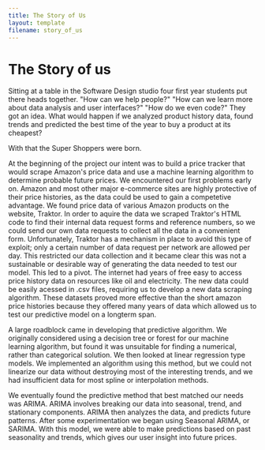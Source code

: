 ```yaml
---
title: The Story of Us
layout: template
filename: story_of_us
--- 
```


# The Story of us

Sitting at a table in the Software Design studio four first year students put there heads together. "How can we help people?" "How can we learn more about data analysis and user interfaces?" "How do we even code?" They got an idea. What would happen if we analyzed product history data, found trends and predicted the best time of the year to buy a product at its cheapest?

With that the Super Shoppers were born.

At the beginning of the project our intent was to build a price tracker that would scrape Amazon's price data and use a machine learning algorithm to determine probable future prices. We encountered our first problems early on. Amazon and most other major e-commerce sites are highly protective of their price histories, as the data could be used to gain a competetive advantage. We found price data of various Amazon products on the website, Traktor. In order to aquire the data we scraped Traktor's HTML code to find their internal data request forms and reference numbers, so we could send our own data requests to collect all the data in a convenient form. Unfortunately, Traktor has a mechanism in place to avoid this type of exploit; only a certain number of data request per network are allowed per day. This restricted our data collection and it became clear this was not a sustainable or desirable way of generating the data needed to test our model. This led to a pivot. The internet had years of free easy to access price history data on resources like oil and electricity. The new data could be easily acessed in .csv files, requiring us to develop a new data scraping algorithm. These datasets proved more effective than the short amazon price histories because they offered many years of data which allowed us to test our predictive model on a longterm span.

A large roadblock came in developing that predictive algorithm. We originally considered using a decision tree or forest for our machine learning algorithm, but found it was unsuitable for finding a numerical, rather than categorical solution. We then looked at linear regression type models. We implemented an algorithm using this method, but we could not linearize our data without destroying most of the interesting trends, and we had insufficient data for most spline or interpolation methods.

We eventually found the predictive method that best matched our needs was ARIMA. ARIMA involves breaking our data into seasonal, trend, and stationary components. ARIMA then analyzes the data, and predicts future patterns. After some experimentation we began using Seasonal ARIMA, or SARIMA. With this model, we were able to make predictions based on past seasonality and trends, which gives our user insight into future prices.


